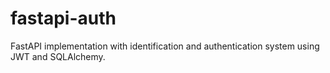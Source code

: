 # fastapi-auth
FastAPI implementation with identification and authentication system using JWT and SQLAlchemy.
